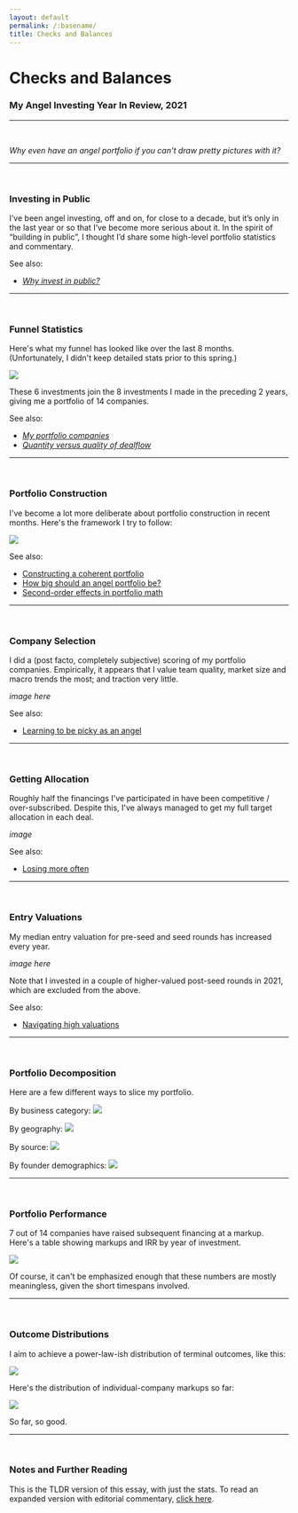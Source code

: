 ```yaml
---
layout: default
permalink: /:basename/
title: Checks and Balances
---
```


# Checks and Balances
### My Angel Investing Year In Review, 2021
----
<br/>

*Why even have an angel portfolio if you can't draw pretty pictures with it?*

----
<br/>

### Investing in Public

I’ve been angel investing, off and on, for close to a decade, but it’s only in the last year or so that I’ve become more serious about it.  In the spirit of “building in public”, I thought I’d share some high-level portfolio statistics and commentary.

See also:
* *[Why invest in public?](/why-invest-in-public)*  

----
<br/>

### Funnel Statistics

Here's what my funnel has looked like over the last 8 months. (Unfortunately, I didn't keep detailed stats prior to this spring.)

<img src="/assets/img/funnel-stats.jpg" class="image">

<!-- 96 deals seen, 41 initial calls, 14 deep dives, 6 yes (GEKRPT) -->

These 6 investments join the 8 investments I made in the preceding 2 years, giving me a portfolio of 14 companies.  

See also:  
* *[My portfolio companies](/portfolio-detailed/)*  
* *[Quantity versus quality of dealflow](/dealflow-quantity-quality/)*  

----
<br/>

### Portfolio Construction

I've become a lot more deliberate about portfolio construction in recent months.  Here's the framework I try to follow:

<img src="/assets/img/portfolio-parameters.jpg" class="image">

See also:  
* [Constructing a coherent portfolio](/constructing-coherent-portfolio)  
* [How big should an angel portfolio be?](/how-big-should-an-angel-portfolio-be)  
* [Second-order effects in portfolio math](/second-order-effects-in-angel-math)  


----
<br/>

### Company Selection

I did a (post facto, completely subjective) scoring of my portfolio companies.  Empirically, it appears that I value team quality, market size and macro trends the most; and traction very little.

*image here*

See also:  
* [Learning to be picky as an angel]()



----
<br/>

### Getting Allocation

Roughly half the financings I've participated in have been competitive / over-subscribed.  Despite this, I've always managed to get my full target allocation in each deal.

*image*

See also:  
* [Losing more often]()



----
<br/>

### Entry Valuations

My median entry valuation for pre-seed and seed rounds has increased every year.

*image here*

Note that I invested in a couple of higher-valued post-seed rounds in 2021, which are excluded from the above.

See also:  
* [Navigating high valuations]()



----
<br/>

### Portfolio Decomposition

Here are a few different ways to slice my portfolio.

By business category:
<img src="/assets/img/slice-category.jpg" class="image3">

By geography:
<img src="/assets/img/slice-geography.jpg" class="image3">

By source:
<img src="/assets/img/slice-channel.jpg" class="image3">

By founder demographics:
<img src="/assets/img/slice-founders.jpg" class="image3">


----
<br/>



### Portfolio Performance

7 out of 14 companies have raised subsequent financing at a markup.  Here's a table showing markups and IRR by year of investment.  

<img src="/assets/img/irr-table.png" class="image">

Of course, it can't be emphasized enough that these numbers are mostly meaningless, given the short timespans involved. 

----
<br/>

### Outcome Distributions

I aim to achieve a power-law-ish distribution of terminal outcomes, like this: 

<img src="/assets/img/distribution-outcomes.jpg" class="image">

Here's the distribution of individual-company markups so far:

<img src="/assets/img/distribution-markups.jpg" class="image">

So far, so good.


----
<br/>

### Notes and Further Reading

This is the TLDR version of this essay, with just the stats.  To read an expanded version with editorial commentary, [click here](https://abrahamthomas.info/investing-in-public).  




